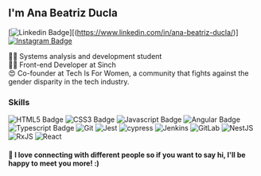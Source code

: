 ## I'm Ana Beatriz Ducla 
[![Linkedin Badge](https://img.shields.io/badge/LinkedIn-0077B5?style=for-the-badge&logo=linkedin&logoColor=white)][(https://www.linkedin.com/in/ana-beatriz-ducla/)]
[![Instagram Badge](https://img.shields.io/badge/Instagram-E4405F?style=for-the-badge&logo=instagram&logoColor=white)](https://www.instagram.com/aninhaducla/)

👩‍🏭 Systems analysis and development student
<br>
👩‍💻 Front-end Developer at Sinch
<br>
😍 Co-founder at Tech Is For Women, a community that fights against the gender disparity in the tech industry.

### Skills 
![HTML5 Badge](https://img.shields.io/badge/HTML5-E34F26?style=for-the-badge&logo=html5&logoColor=white)
![CSS3 Badge](https://img.shields.io/badge/CSS3-1572B6?style=for-the-badge&logo=css3&logoColor=white)
![Javascript Badge](https://img.shields.io/badge/JavaScript-323330?style=for-the-badge&logo=javascript&logoColor=F7DF1E)
![Angular Badge](https://img.shields.io/badge/Angular-DD0031?style=for-the-badge&logo=angular&logoColor=white)
![Typescript Badge](https://img.shields.io/badge/TypeScript-007ACC?style=for-the-badge&logo=typescript&logoColor=white)
![Git](https://img.shields.io/badge/Git-F05032?style=for-the-badge&logo=git&logoColor=white)
![Jest](https://img.shields.io/badge/Jest-C21325?style=for-the-badge&logo=jest&logoColor=white)
![cypress](https://img.shields.io/badge/-cypress-%23E5E5E5?style=for-the-badge&logo=cypress&logoColor=058a5e)
![Jenkins](https://img.shields.io/badge/jenkins-%232C5263.svg?style=for-the-badge&logo=jenkins&logoColor=white)
![GitLab](https://img.shields.io/badge/gitlab-%23181717.svg?style=for-the-badge&logo=gitlab&logoColor=white)
![NestJS](https://img.shields.io/badge/nestjs-%23E0234E.svg?style=for-the-badge&logo=nestjs&logoColor=white)
![RxJS](https://img.shields.io/badge/rxjs-%23B7178C.svg?style=for-the-badge&logo=reactivex&logoColor=white)
![React](https://img.shields.io/badge/react-%2320232a.svg?style=for-the-badge&logo=react&logoColor=%2361DAFB)

#### 👯 I love connecting with different people so if you want to say hi, I'll be happy to meet you more! :)

<!--
**Biaducla/Biaducla** is a ✨ _special_ ✨ repository because its `README.md` (this file) appears on your GitHub profile.

Here are some ideas to get you started:

- 🔭 I’m currently working on ...
- 🌱 I’m currently learning ...
- 👯 I’m looking to collaborate on ...
- 🤔 I’m looking for help with ...
- 💬 Ask me about ...
- 📫 How to reach me: ...
- 😄 Pronouns: ...
- ⚡ Fun fact: ...
-->
